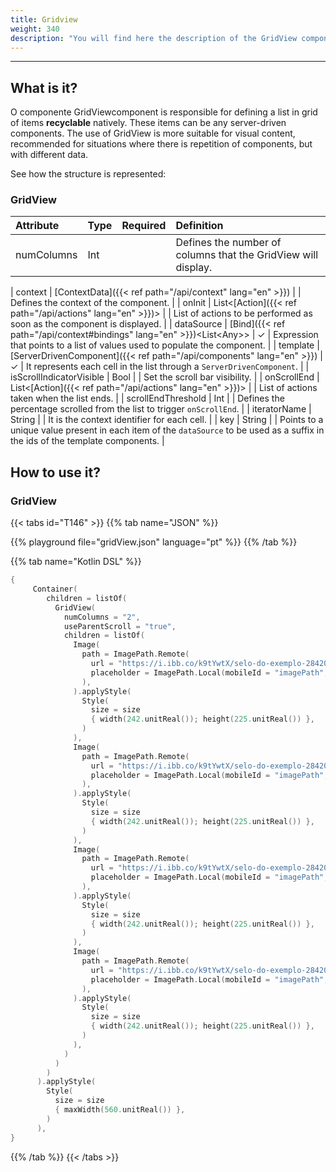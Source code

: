 ```yaml
---
title: Gridview
weight: 340
description: "You will find here the description of the GridView component, its attributes and constructors"
---
```


---

## What is it?

O componente GridViewcomponent is responsible for defining a list in grid of items **recyclable** natively. These items can be any server-driven components. The use of GridView is more suitable for visual content, recommended for situations where there is repetition of components, but with different data.

See how the structure is represented:

### GridView

| Attribute         | Type                                                      | Required	 | Definition                                                                                                                           |
| :----------------- | :---------------------------------------------------------- | :---------: | :---------------------------------------------------------------------------------------------------------------------------------- |
| numColumns          |                                      Int            |   | Defines the number of columns that the GridView will display.     


| context            | [ContextData]({{< ref path="/api/context" lang="en" >}})                          |             | Defines the context of the component.                                                                                           |
| onInit             | List&lt;[Action]({{< ref path="/api/actions" lang="en" >}})&gt;                   |             | List of actions to be performed as soon as the component is displayed.                                                          |
| dataSource         | [Bind]({{< ref path="/api/context#bindings" lang="en" >}})&lt;List&lt;Any&gt;&gt; |      ✓      | Expression that points to a list of values used to populate the component.                                                      |
| template           | [ServerDrivenComponent]({{< ref path="/api/components" lang="en" >}})             |      ✓      | It represents each cell in the list through a `ServerDrivenComponent`.                                                          |
| isScrollIndicatorVisible | Bool | | Set the scroll bar visibility. |
| onScrollEnd        | List&lt;[Action]({{< ref path="/api/actions" lang="en" >}})&gt;                   |             | List of actions taken when the list ends.                                                                                       |
| scrollEndThreshold | Int                                                       |             | Defines the percentage scrolled from the list to trigger `onScrollEnd`.                                                         |
| iteratorName       | String                                                    |             | It is the context identifier for each cell.                                                                                     |
| key                | String                                                    |             | Points to a unique value present in each item of the `dataSource` to be used as a suffix in the ids of the template components. |

## How to use it?

### GridView

{{< tabs id="T146" >}}
{{% tab name="JSON" %}}

<!-- json-playground:listView.json
{
  "_beagleComponent_": "beagle:container",
  "style": {
    "size": {
      "maxWidth": {
        "value": 560,
        "type": "REAL"
      }
    }
  },
  "children": [
    {
      "_beagleComponent_": "beagle:gridview",
      "numColumns": 2,
      "useParentScroll": true,
      "children": [
        {
          "_beagleComponent_": "beagle:image",
          "path": {
            "_beagleImagePath_": "remote",
            "url": "https://i.ibb.co/rvRN9kv/logo.png"
          },
          "style": {
            "size": {
              "width": {
                "value": 242,
                "type": "REAL"
              },
              "height": {
                "value": 225,
                "type": "REAL"
              }
            }
          }
        },
        {
          "_beagleComponent_": "beagle:image",
          "path": {
            "_beagleImagePath_": "remote",
            "url": "https://i.ibb.co/rvRN9kv/logo.png"
          },
          "style": {
            "size": {
              "width": {
                "value": 242,
                "type": "REAL"
              },
              "height": {
                "value": 225,
                "type": "REAL"
              }
            }
          }
        },
        {
          "_beagleComponent_": "beagle:image",
          "path": {
            "_beagleImagePath_": "remote",
            "url": "https://i.ibb.co/rvRN9kv/logo.png"
          },
          "style": {
            "size": {
              "width": {
                "value": 242,
                "type": "REAL"
              },
              "height": {
                "value": 225,
                "type": "REAL"
              }
            }
          }
        },
        {
          "_beagleComponent_": "beagle:image",
          "path": {
            "_beagleImagePath_": "remote",
            "url": "https://i.ibb.co/rvRN9kv/logo.png"
          },
          "style": {
            "size": {
              "width": {
                "value": 242,
                "type": "REAL"
              },
              "height": {
                "value": 225,
                "type": "REAL"
              }
            }
          }
        }
      ]
    }
  ]
}
-->

{{% playground file="gridView.json" language="pt" %}}
{{% /tab %}}

{{% tab name="Kotlin DSL" %}}

```kotlin
{
     Container(
        children = listOf(
          GridView(
            numColumns = "2",
            useParentScroll = "true",
            children = listOf(
              Image(
                path = ImagePath.Remote(
                  url = "https://i.ibb.co/k9tYwtX/selo-do-exemplo-28420393.jpg",
                  placeholder = ImagePath.Local(mobileId = "imagePath", webUrl = "/imagePath.png")
                ),
              ).applyStyle(
                Style(
                  size = size
                  { width(242.unitReal()); height(225.unitReal()) },
                )
              ),
              Image(
                path = ImagePath.Remote(
                  url = "https://i.ibb.co/k9tYwtX/selo-do-exemplo-28420393.jpg",
                  placeholder = ImagePath.Local(mobileId = "imagePath", webUrl = "/imagePath.png")
                ),
              ).applyStyle(
                Style(
                  size = size
                  { width(242.unitReal()); height(225.unitReal()) },
                )
              ),
              Image(
                path = ImagePath.Remote(
                  url = "https://i.ibb.co/k9tYwtX/selo-do-exemplo-28420393.jpg",
                  placeholder = ImagePath.Local(mobileId = "imagePath", webUrl = "/imagePath.png")
                ),
              ).applyStyle(
                Style(
                  size = size
                  { width(242.unitReal()); height(225.unitReal()) },
                )
              ),
              Image(
                path = ImagePath.Remote(
                  url = "https://i.ibb.co/k9tYwtX/selo-do-exemplo-28420393.jpg",
                  placeholder = ImagePath.Local(mobileId = "imagePath", webUrl = "/imagePath.png")
                ),
              ).applyStyle(
                Style(
                  size = size
                  { width(242.unitReal()); height(225.unitReal()) },
                )
              ),
            )
          )
        )
      ).applyStyle(
        Style(
          size = size
          { maxWidth(560.unitReal()) },
        )
      ),
}
```

{{% /tab %}}
{{< /tabs >}}


